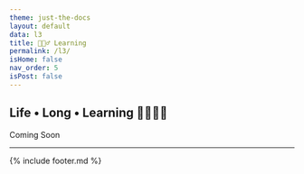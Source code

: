 ```yaml
---
theme: just-the-docs
layout: default
data: l3
title: 🤹🏿‍♂️ Learning
permalink: /l3/
isHome: false
nav_order: 5
isPost: false
---
```

<link rel="stylesheet" href="{{ '/assets/css/custom.css' | relative_url }}">

## Life • Long • Learning 🦜🤹🏿‍♂️
Coming Soon

---

{% include footer.md %}
